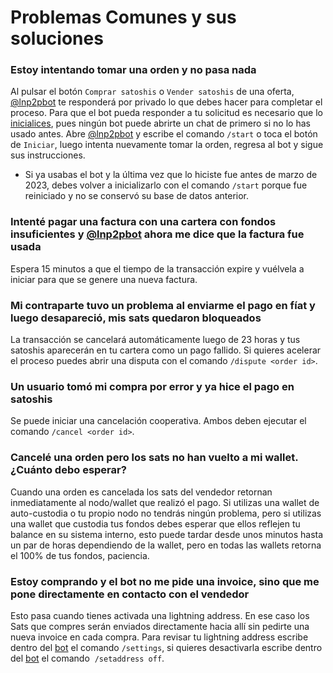 # Problemas Comunes y sus soluciones

### Estoy intentando tomar una orden y no pasa nada 

Al pulsar el botón `Comprar satoshis` o `Vender satoshis` de una oferta, [@lnp2pbot](https://t.me/lnp2pBot) te responderá por privado lo que debes hacer para completar el proceso. 
Para que el bot pueda responder a tu solicitud es necesario que lo [inicialices](./how-do-i-initialize-the-bot.md), pues ningún bot puede abrirte un chat de primero si no lo has usado antes. Abre [@lnp2pbot](https://t.me/lnp2pBot) y escribe el comando `/start` o toca el botón de `Iniciar`, luego intenta nuevamente tomar la orden, regresa al bot y sigue sus instrucciones.
- Si ya usabas el bot y la última vez que lo hiciste fue antes de marzo de 2023, debes volver a inicializarlo con el comando `/start` porque fue reiniciado y no se conservó su base de datos anterior.

### Intenté pagar una factura con una cartera con fondos insuficientes y [@lnp2pbot](https://t.me/lnp2pbot) ahora me dice que la factura fue usada

Espera 15 minutos a que el tiempo de la transacción expire y vuélvela a iniciar para que se genere una nueva factura.

### Mi contraparte tuvo un problema al enviarme el pago en fíat y luego desapareció, mis sats quedaron bloqueados

La transacción se cancelará automáticamente luego de 23 horas y tus satoshis aparecerán en tu cartera como un pago fallido. Si quieres acelerar el proceso puedes abrir una disputa con el comando `/dispute <order id>`.

### Un usuario tomó mi compra por error y ya hice el pago en satoshis

Se puede iniciar una cancelación cooperativa. Ambos deben ejecutar el comando `/cancel <order id>`.

### Cancelé una orden pero los sats no han vuelto a mi wallet. ¿Cuánto debo esperar?

Cuando una orden es cancelada los sats del vendedor retornan inmediatamente al nodo/wallet que realizó el pago. Si utilizas una wallet de auto-custodia o tu propio nodo no tendrás ningún problema, pero si utilizas una wallet que custodia tus fondos debes esperar que ellos reflejen tu balance en su sistema interno, esto puede tardar desde unos minutos hasta un par de horas dependiendo de la wallet, pero en todas las wallets retorna el 100% de tus fondos, paciencia.

### Estoy comprando y el bot no me pide una invoice, sino que me pone directamente en contacto con el vendedor

Esto pasa cuando tienes activada una lightning address. En ese caso los Sats que compres serán enviados directamente hacia allí sin pedirte una nueva invoice en cada compra. Para revisar tu lightning address escribe dentro del [bot](https://t.me/lnp2pbot) el comando `/settings`, si quieres desactivarla escribe dentro del [bot](https://t.me/lnp2pbot) el comando  `/setaddress off`.
